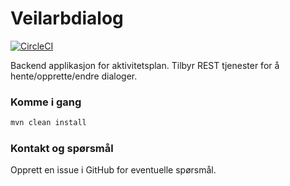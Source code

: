# Veilarbdialog
[![CircleCI](https://circleci.com/gh/navikt/veilarbdialog.svg?style=svg)](https://circleci.com/gh/navikt/veilarbdialog)

Backend applikasjon for aktivitetsplan. Tilbyr REST tjenester for å hente/opprette/endre dialoger.


### Komme i gang

```sh
mvn clean install
```

### Kontakt og spørsmål

Opprett en issue i GitHub for eventuelle spørsmål.
